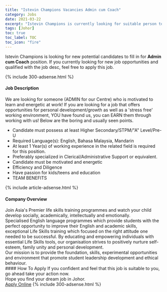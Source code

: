 ```yaml
---
title: "Istevin Champions Vacancies Admin cum Coach" 
category: Jobs 
date: 2021-03-22 
excerpt: "Istevin Champions is currently looking for suitable person to fill in the Admin cum Coach which based in Johor" 
tags: [Johor] 
toc: true 
toc_label: TOC 
toc_icon: "fire" 
--- 
```


<p>Istevin Champions is looking for new potential candidates to fill in for <b>Admin cum Coach</b> position. If you currently looking for new job opportunities and qualified with the job desc, feel free to apply this job.
</p>{% include 300-adsense.html %} 
<div><div><h4>Job Description</h4></div><div><div><span><div><p>We are looking for someone (ADMIN for our Centre) who is motivated to learn and energetic at work! If you are looking for a job that offers opportunities for personal development/growth as well as a 'stress free' working environment, YOU have found us, you can EARN them through working with us! Below are the boring and usually seen points.</p><ul><li>Candidate must possess at least Higher Secondary/STPM/"A" Level/Pre-U</li><li>Required Language(s):&#160;English, Bahasa Malaysia, Mandarin&#160;</li><li>At least 1&#160;Year(s) of working experience in the related field is required for this position.&#160;</li><li>Preferably specialized in Clerical/Administrative Support or equivalent.</li><li>Candidate must be motivated and energetic</li><li>Efficiency and Diligence</li><li>Have passion for kids/teens and education</li><li>TEAM BENEFITS</li></ul></div></span></div></div></div> 
{% include article-adsense.html %} 
<div><div><h4>Company Overview</h4></div><div><div><span><div><div>Join Asia's Premier life skills training programmes and watch your child develop socially, academically, intellectually and emotionally.&#160;</div>
<div>Specialised English language programmes which provide students with the perfect opportunity to improve their English and academic skills, exceptional Life Skills training which focused on the right attitude one needed to be successful. By educating and empowering individuals with essential Life Skills tools, our organisation strives to positively nurture self-esteem, family unity and personal development.</div>
<div>Our mission is to provide the foundation, skills, experimental opportunities and environment that promote student leadership development and ethical behaviour.&#160;</div></div></span></div></div></div> 
#### How To Apply 
If you confident and feel that this job is suitable to you, go ahead take your action now. <br/> 
Hope you find your dream job in Johor. <br/> 
<a href="https://www.jobstreet.com.my/en/job/admin-cum-coach-4513791?jobId=jobstreet-my-job-4513791&" class="btn btn--info" target="_blank" rel="nofollow noopenner">Apply Online</a> 
{% include 300-adsense.html %} 